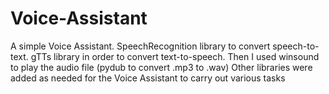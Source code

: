 # Voice-Assistant
A simple Voice Assistant.
SpeechRecognition library to convert speech-to-text.
gTTs library in order to convert text-to-speech.
Then I used winsound to play the audio file (pydub to convert .mp3 to .wav)
Other libraries were added as needed for the Voice Assistant to carry out various tasks
